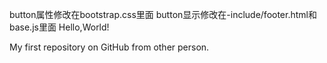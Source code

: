 button属性修改在bootstrap.css里面
button显示修改在-include/footer.html和base.js里面
Hello,World!

My first repository on GitHub from other person.
